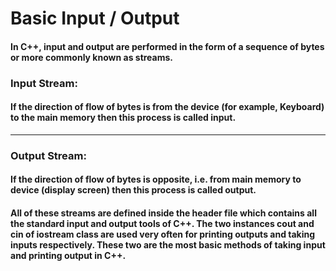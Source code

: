 # Basic Input / Output

#### In C++, input and output are performed in the form of a sequence of bytes or more commonly known as streams.

### Input Stream: 
#### If the direction of flow of bytes is from the device (for example, Keyboard) to the main memory then this process is called input.
---

### Output Stream: 
#### If the direction of flow of bytes is opposite, i.e. from main memory to device (display screen) then this process is called output.


#### All of these streams are defined inside the <iostream> header file which contains all the standard input and output tools of C++. The two instances cout and cin of iostream class are used very often for printing outputs and taking inputs respectively. These two are the most basic methods of taking input and printing output in C++.